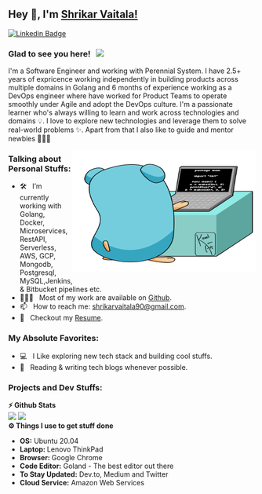 ## Hey 👋, I'm [Shrikar Vaitala!](https://github.com/shrikar007/)
<!--
**shrikar007/shrikar007** is a ✨ _special_ ✨ repository because its `README.md` (this file) appears on your GitHub profile.

Here are some ideas to get you started:

- 🔭 I’m currently working on ...
- 🌱 I’m currently learning ...
- 👯 I’m looking to collaborate on ...
- 🤔 I’m looking for help with ...
- 💬 Ask me about ...
- 📫 How to reach me: ...
- 😄 Pronouns: ...
- ⚡ Fun fact: ...
-->

[![Linkedin Badge](https://img.shields.io/badge/-LinkedIn-0e76a8?style=flat-square&logo=Linkedin&logoColor=white)](https://www.linkedin.com/in/shrikar-vaitala/)

### Glad to see you here! &nbsp; ![](https://visitor-badge.glitch.me/badge?page_id=shrikar007.shrikar007&style=flat-square&color=0088cc)

I'm a Software Engineer and working with Perennial System. I have 2.5+ years of expricence working independently in building products across
multiple domains in Golang and 6 months of experience working as a DevOps engineer where have worked for Product
Teams to operate smoothly under Agile and adopt the DevOps culture.  I'm a passionate learner who's always willing to learn and work across technologies and domains 💡. I love to explore new technologies and leverage them to solve real-world problems ✨. Apart from that I also like to guide and mentor newbies 👨🏻‍💻

<img align="right" height="250" width="375" alt="" src="https://raw.githubusercontent.com/shrikar007/shrikar007/master/gifs/golangcoder.gif" />

### Talking about Personal Stuffs:

- 🛠 &nbsp; I’m currently working with Golang, Docker, Microservices, RestAPI, <br/> Serverless, AWS, GCP, Mongodb, Postgresql, MySQL,Jenkins,<br/>& Bitbucket pipelines etc.
- 👨🏻‍💻 &nbsp; Most of my work are available on [Github](https://github.com/shrikar007).
- 📫 &nbsp; How to reach me: shrikarvaitala90@gmail.com.
- 📝 &nbsp; Checkout my [Resume](https://github.com/shrikar007/shrikar007/blob/main/Shrikar_Vaitala.pdf).

### My Absolute Favorites:

- 💻 &nbsp; I Like exploring new tech stack and building cool stuffs.
- 📰 &nbsp; Reading & writing tech blogs whenever possible.

### Projects and Dev Stuffs:


  <summary><b>⚡ Github Stats</b></summary>

<img height="180em" src="https://github-readme-stats.vercel.app/api?username=shrikar007&show_icons=true&hide_border=true" />
<img height="180em" src="https://github-readme-stats.vercel.app/api/top-langs/?username=shrikar007&exclude_repo=KNN-Image-Classification&show_icons=true&hide_border=true&layout=compact&langs_count=8"/>

 

  <br />
  <summary><b>⚙️ Things I use to get stuff done</b></summary>
  	<ul>
  	    <li><b>OS:</b> Ubuntu 20.04</li>
	    <li><b>Laptop: </b> Lenovo ThinkPad </li>
  	    <li><b>Browser: </b> Google Chrome</li>
	    <li><b>Code Editor:</b> Goland - The best editor out there</li>
	    <li><b>To Stay Updated:</b> Dev.to, Medium and Twitter</li>
	    <li><b>Cloud Service:</b> Amazon Web Services</li>
	    <br />
	</ul>	


#



